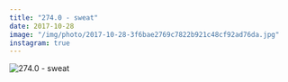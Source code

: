 ```yaml
---
title: "274.0 - sweat"
date: 2017-10-28
image: "/img/photo/2017-10-28-3f6bae2769c7822b921c48cf92ad76da.jpg"
instagram: true
---
```


![274.0 - sweat](/img/photo/2017-10-28-3f6bae2769c7822b921c48cf92ad76da.jpg)
